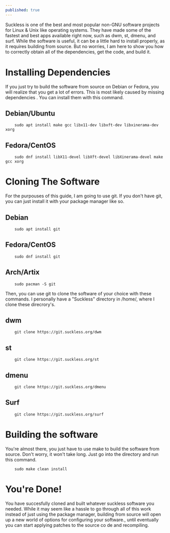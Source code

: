 ```yaml
---
published: true
---
```

Suckless is one of the best and most popular non-GNU software projects for Linux & Unix like operating systems. They have made some of the fastest and best apps available right now, such as dwm, st, dmenu, and surf. While the software is useful, it can be a little hard to install properly, as it requires building from source. But no worries, I am here to show you how to correctly obtain all of the dependencies, get the code, and build it.

# Installing Dependencies

If you just try to build the software from source on Debian or Fedora, you will realize that you get a lot of errors. This is most likely caused by missing dependencies
. You can install them with this command.

## Debian/Ubuntu

        sudo apt install make gcc libx11-dev libxft-dev libxinerama-dev xorg

## Fedora/CentOS

        sudo dnf install libX11-devel libXft-devel libXinerama-devel make gcc xorg

# Cloning The Software

For the purpouses of this guide, I am going to use git. If you don't have git, you can just install it with your package manager like so.

## Debian

        sudo apt install git

## Fedora/CentOS

        sudo dnf install git

## Arch/Artix

        sudo pacman -S git

Then, you can use git to clone the software of your choice with these commands. I personally have a "Suckless" directory in /home/, where I clone these direcrory's.

## dwm

        git clone https://git.suckless.org/dwm

## st

        git clone https://git.suckless.org/st

## dmenu

        git clone https://git.suckless.org/dmenu

## Surf

        git clone https://git.suckless.org/surf

# Building the software

You're almost there, you just have to use make to build the software from source. Don't worry, it won't take long. Just go into the directory and run this command.

        sudo make clean install

# You're Done!

You have succesfully cloned and built whatever suckless software you needed. While it may seem like a hassle to go through all of this work instead of just using the package manager, building from source will open up a new world of options for configuring your software., until eventually you can start applying patches to the source co
de and recompiling.
